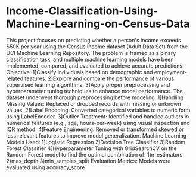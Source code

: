 # Income-Classification-Using-Machine-Learning-on-Census-Data
This project focuses on predicting whether a person's income exceeds $50K per year using the Census Income dataset (Adult Data Set) from the UCI Machine Learning Repository. The problem is framed as a binary classification task, and multiple machine learning models have been implemented, compared, and evaluated to achieve accurate predictions.
Objective:
       1]Classify individuals based on demographic and employment-related features.
       2]Explore and compare the performance of various supervised learning algorithms.
       3]Apply proper preprocessing and hyperparameter tuning techniques to enhance model performance.
The dataset underwent thorough preprocessing before modeling:
       1]Handling Missing Values: Replaced or dropped records with missing or unknown values.
       2]Label Encoding: Converted categorical variables to numeric form using LabelEncoder.
       3]Outlier Treatment: Identified and handled outliers in numerical features (e.g., age, hours-per-week) using visual inspection and IQR method.
       4]Feature Engineering: Removed or transformed skewed or less relevant features to improve model generalization.
Machine Learning Models Used:
       1]Logistic Regression
       2]Decision Tree Classifier
       3]Random Forest Classifier
       4]Hyperparameter Tuning with GridSearchCV on the Random Forest model to find the optimal combination of:
            1)n_estimators
            2)max_depth
            3)min_samples_split
Evaluation Metrics:
Models were evaluated using accuracy_score
